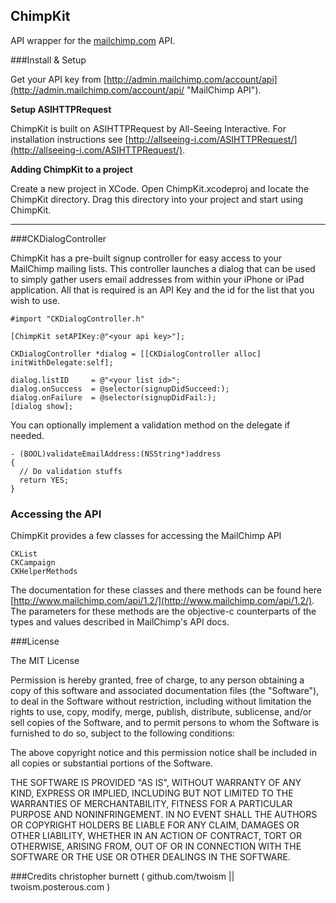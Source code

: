 ChimpKit
---------
API wrapper for the [mailchimp.com](http://mailchimp.com/api "MailChimp API") API.


###Install & Setup
    
Get your API key from [http://admin.mailchimp.com/account/api](http://admin.mailchimp.com/account/api/ "MailChimp API").

**Setup ASIHTTPRequest**

ChimpKit is built on ASIHTTPRequest by All-Seeing Interactive. For installation instructions see [http://allseeing-i.com/ASIHTTPRequest/](http://allseeing-i.com/ASIHTTPRequest/).

**Adding ChimpKit to a project**

Create a new project in XCode. Open ChimpKit.xcodeproj and locate the ChimpKit directory. Drag this directory into your project and start using ChimpKit.
    
-------------------
    
###CKDialogController 

ChimpKit has a pre-built signup controller for easy access to your MailChimp mailing lists. This controller launches a dialog that can be used to simply gather users email addresses from within your iPhone or iPad application. All that is required is an API Key and the id for the list that you wish to use.

    #import "CKDialogController.h"
    
    [ChimpKit setAPIKey:@"<your api key>"];
    
    CKDialogController *dialog = [[CKDialogController alloc] initWithDelegate:self];

    dialog.listID     = @"<your list id>";  
    dialog.onSuccess  = @selector(signupDidSucceed:);
    dialog.onFailure  = @selector(signupDidFail:);
    [dialog show];
    
You can optionally implement a validation method on the delegate if needed.

    - (BOOL)validateEmailAddress:(NSString*)address
    {
      // Do validation stuffs
      return YES;
    }

### Accessing the API ###

ChimpKit provides a few classes for accessing the MailChimp API

    CKList
    CKCampaign 
    CKHelperMethods
    
The documentation for these classes and there methods can be found here [http://www.mailchimp.com/api/1.2/](http://www.mailchimp.com/api/1.2/). The parameters for these methods are the objective-c counterparts of the types and values described in MailChimp's API docs.
    

###License

The MIT License

Permission is hereby granted, free of charge, to any person obtaining a copy
of this software and associated documentation files (the "Software"), to deal
in the Software without restriction, including without limitation the rights
to use, copy, modify, merge, publish, distribute, sublicense, and/or sell
copies of the Software, and to permit persons to whom the Software is
furnished to do so, subject to the following conditions:

The above copyright notice and this permission notice shall be included in
all copies or substantial portions of the Software.

THE SOFTWARE IS PROVIDED "AS IS", WITHOUT WARRANTY OF ANY KIND, EXPRESS OR
IMPLIED, INCLUDING BUT NOT LIMITED TO THE WARRANTIES OF MERCHANTABILITY,
FITNESS FOR A PARTICULAR PURPOSE AND NONINFRINGEMENT. IN NO EVENT SHALL THE
AUTHORS OR COPYRIGHT HOLDERS BE LIABLE FOR ANY CLAIM, DAMAGES OR OTHER
LIABILITY, WHETHER IN AN ACTION OF CONTRACT, TORT OR OTHERWISE, ARISING FROM,
OUT OF OR IN CONNECTION WITH THE SOFTWARE OR THE USE OR OTHER DEALINGS IN
THE SOFTWARE.


###Credits
christopher burnett ( github.com/twoism || twoism.posterous.com )

